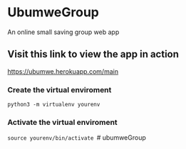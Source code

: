 # UbumweGroup
An online small saving group web app

## Visit this link to view the app in action
https://ubumwe.herokuapp.com/main

### Create the virtual enviroment
``python3 -m virtualenv yourenv
``
### Activate the virtual enviroment
``source yourenv/bin/activate
``# ubumweGroup
